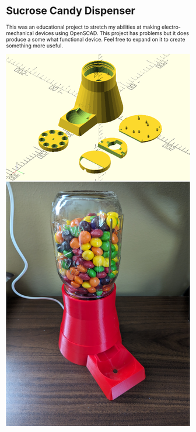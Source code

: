 # Sucrose Candy Dispenser

This was an educational project to stretch my abilities at making electro-mechanical devices using OpenSCAD. This project has problems but it does produce a some what functional device. Feel free to expand on it to create something more useful.

![The parts](pictures/Candy%20Dispenser%20Parts.png)
![Completed Project](pictures/Completed%20Candy%20Dispenser.jpg)